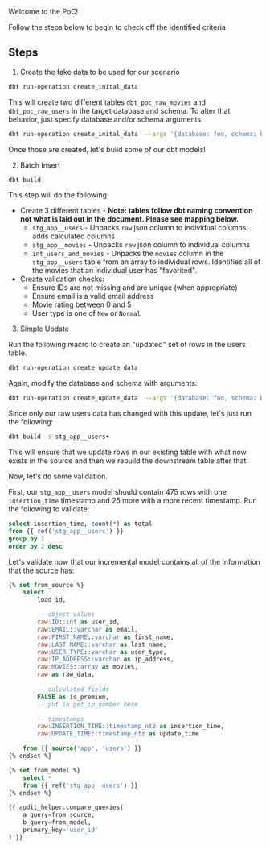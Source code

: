 Welcome to the PoC!

Follow the steps below to begin to check off the identified criteria

## Steps

1. Create the fake data to be used for our scenario

```bash
dbt run-operation create_inital_data
```

This will create two different tables `dbt_poc_raw_movies` and `dbt_poc_raw_users` in the target database and schema.  To alter that behavior, just specify database and/or schema arguments

```bash
dbt run-operation create_inital_data  --args '{database: foo, schema: bar}'
```

Once those are created, let's build some of our dbt models!

2. Batch Insert

```bash
dbt build
```

This step will do the following:

- Create 3 different tables - **Note:  tables follow dbt naming convention not what is laid out in the document.  Please see mapping below.**
  - `stg_app__users` - Unpacks `raw` json column to individual columns, adds calculated columns
  - `stg_app__movies` - Unpacks `raw` json column to individual columns
  - `int_users_and_movies` - Unpacks the `movies` column in the `stg_app__users` table from an array to individual rows.  Identifies all of the movies that an individual user has "favorited".
- Create validation checks:
  - Ensure IDs are not missing and are unique (when appropriate)
  - Ensure email is a valid email address
  - Movie rating between 0 and 5
  - User type is one of `New` or `Normal`

3. Simple Update

Run the following macro to create an "updated" set of rows in the users table.

```bash
dbt run-operation create_update_data
```

Again, modify the database and schema with arguments:

```bash
dbt run-operation create_update_data  --args '{database: foo, schema: bar}'
```

Since only our raw users data has changed with this update, let's just run the following:

```bash
dbt build -s stg_app__users+
```

This will ensure that we update rows in our existing table with what now exists in the source and then we rebuild the downstream table after that.

Now, let's do some validation.

First, our `stg_app__users` model should contain 475 rows with one `insertion_time` timestamp and 25 more with a more recent timestamp.  Run the following to validate:

```sql
select insertion_time, count(*) as total
from {{ ref('stg_app__users') }}
group by 1
order by 2 desc
```

Let's validate now that our incremental model contains all of the information that the source has:

```sql
{% set from_source %}
    select
        load_id,

        -- object values
        raw:ID::int as user_id,
        raw:EMAIL::varchar as email,
        raw:FIRST_NAME::varchar as first_name,
        raw:LAST_NAME::varchar as last_name,
        raw:USER_TYPE::varchar as user_type,
        raw:IP_ADDRESS::varchar as ip_address,
        raw:MOVIES::array as movies,
        raw as raw_data,
        
        -- calculated fields
        FALSE as is_premium,
        -- put in get_ip_number here

        -- timestamps
        raw:INSERTION_TIME::timestamp_ntz as insertion_time,
        raw:UPDATE_TIME::timestamp_ntz as update_time

    from {{ source('app', 'users') }}
{% endset %}

{% set from_model %}
    select *
    from {{ ref('stg_app__users') }}
{% endset %}

{{ audit_helper.compare_queries(
    a_query=from_source,
    b_query=from_model,
    primary_key='user_id'
) }}
```
